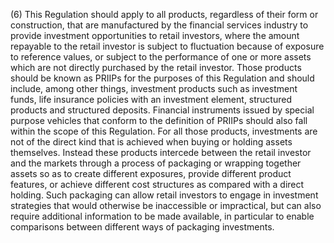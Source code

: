 (6) This Regulation should apply to all products, regardless of their form or construction, that are manufactured by the financial services industry to provide investment opportunities to retail investors, where the amount repayable to the retail investor is subject to fluctuation because of exposure to reference values, or subject to the performance of one or more assets which are not directly purchased by the retail investor. Those products should be known as PRIIPs for the purposes of this Regulation and should include, among other things, investment products such as investment funds, life insurance policies with an investment element, structured products and structured deposits. Financial instruments issued by special purpose vehicles that conform to the definition of PRIIPs should also fall within the scope of this Regulation. For all those products, investments are not of the direct kind that is achieved when buying or holding assets themselves. Instead these products intercede between the retail investor and the markets through a process of packaging or wrapping together assets so as to create different exposures, provide different product features, or achieve different cost structures as compared with a direct holding. Such packaging can allow retail investors to engage in investment strategies that would otherwise be inaccessible or impractical, but can also require additional information to be made available, in particular to enable comparisons between different ways of packaging investments.